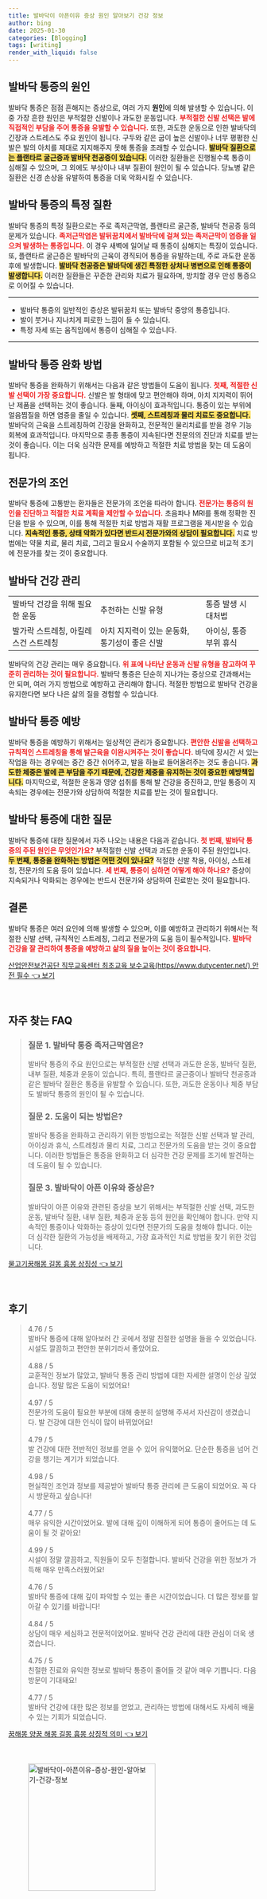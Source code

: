 ```yaml
---
title: 발바닥이 아픈이유 증상 원인 알아보기 건강 정보
author: bing
date: 2025-01-30
categories: [Blogging]
tags: [writing]
render_with_liquid: false
---
```



<h2 id='발바닥 통증의 원인'>발바닥 통증의 원인</h2>

<p>발바닥 통증은 점점 흔해지는 증상으로, 여러 가지 <b>원인</b>에 의해 발생할 수 있습니다. 이 중 가장 흔한 원인은 부적절한 신발이나 과도한 운동입니다. <b><span style="color: #ee2323;">부적절한 신발 선택은 발에 직접적인 부담을 주어 통증을 유발할 수 있습니다.</span></b> 또한, 과도한 운동으로 인한 발바닥의 긴장과 스트레스도 주요 원인이 됩니다. 구두와 같은 굽이 높은 신발이나 너무 평평한 신발은 발의 아치를 제대로 지지해주지 못해 통증을 초래할 수 있습니다. <b><span style="background-color: #ffe066;">발바닥 질환으로는 플랜타르 굴근증과 발바닥 천공증이 있습니다.</span></b> 이러한 질환들은 진행될수록 통증이 심해질 수 있으며, 그 외에도 부상이나 내부 질환이 원인이 될 수 있습니다. 당뇨병 같은 질환은 신경 손상을 유발하여 통증을 더욱 악화시킬 수 있습니다.</p>

<h2 id='발바닥 통증의 특정 질환'>발바닥 통증의 특정 질환</h2>

<p>발바닥 통증의 특정 질환으로는 주로 족저근막염, 플랜타르 굴근증, 발바닥 천공증 등의 문제가 있습니다. <b><span style="color: #ee2323;">족저근막염은 발뒤꿈치에서 발바닥에 걸쳐 있는 족저근막이 염증을 일으켜 발생하는 통증입니다.</span></b> 이 경우 새벽에 일어날 때 통증이 심해지는 특징이 있습니다. 또, 플랜타르 굴근증은 발바닥의 근육이 경직되어 통증을 유발하는데, 주로 과도한 운동 후에 발생합니다. <b><span style="background-color: #ffe066;">발바닥 천공증은 발바닥에 생긴 특정한 상처나 병변으로 인해 통증이 발생합니다.</span></b> 이러한 질환들은 꾸준한 관리와 치료가 필요하며, 방치할 경우 만성 통증으로 이어질 수 있습니다.</p>

<hr />

<ul>
    <li>발바닥 통증의 일반적인 증상은 발뒤꿈치 또는 발바닥 중앙의 통증입니다.</li>
    <li>발이 붓거나 지나치게 피로한 느낌이 들 수 있습니다.</li>
    <li>특정 자세 또는 움직임에서 통증이 심해질 수 있습니다.</li>
</ul>

<hr />

<h2 id='발바닥 통증 완화 방법'>발바닥 통증 완화 방법</h2>

<p>발바닥 통증을 완화하기 위해서는 다음과 같은 방법들이 도움이 됩니다. <b><span style="color: #ee2323;">첫째, 적절한 신발 선택이 가장 중요합니다.</span></b> 신발은 발 형태에 맞고 편안해야 하며, 아치 지지력이 뛰어난 제품을 선택하는 것이 좋습니다. 둘째, 아이싱이 효과적입니다. 통증이 있는 부위에 얼음찜질을 하면 염증을 줄일 수 있습니다. <b><span style="background-color: #ffe066;">셋째, 스트레칭과 물리 치료도 중요합니다.</span></b> 발바닥의 근육을 스트레칭하여 긴장을 완화하고, 전문적인 물리치료를 받을 경우 기능 회복에 효과적입니다. 마지막으로 종종 통증이 지속된다면 전문의의 진단과 치료를 받는 것이 좋습니다. 이는 더욱 심각한 문제를 예방하고 적절한 치료 방법을 찾는 데 도움이 됩니다.</p>

<h2 id='전문가의 조언'>전문가의 조언</h2>

<p>발바닥 통증에 고통받는 환자들은 전문가의 조언을 따라야 합니다. <b><span style="color: #ee2323;">전문가는 통증의 원인을 진단하고 적절한 치료 계획을 제안할 수 있습니다.</span></b> 초음파나 MRI를 통해 정확한 진단을 받을 수 있으며, 이를 통해 적절한 치료 방법과 재활 프로그램을 제시받을 수 있습니다. <b><span style="background-color: #ffe066;">지속적인 통증, 상태 악화가 있다면 반드시 전문가와의 상담이 필요합니다.</span></b> 치료 방법에는 약물 치료, 물리 치료, 그리고 필요시 수술까지 포함될 수 있으므로 비교적 조기에 전문가를 찾는 것이 중요합니다.</p>

<h2 id='발바닥 건강 관리'>발바닥 건강 관리</h2>

<table>
    <tr>
        <td>발바닥 건강을 위해 필요한 운동</td>
        <td>추천하는 신발 유형</td>
        <td>통증 발생 시 대처법</td>
    </tr>
    <tr>
        <td>발가락 스트레칭, 아킬레스건 스트레칭</td>
        <td>아치 지지력이 있는 운동화, 통기성이 좋은 신발</td>
        <td>아이싱, 통증 부위 휴식</td>
    </tr>
</table>

<p>발바닥의 건강 관리는 매우 중요합니다. <b><span style="color: #ee2323;">위 표에 나타난 운동과 신발 유형을 참고하여 꾸준히 관리하는 것이 필요합니다.</span></b> 발바닥 통증은 단순히 지나가는 증상으로 간과해서는 안 되며, 여러 가지 방법으로 예방하고 관리해야 합니다. 적절한 방법으로 발바닥 건강을 유지한다면 보다 나은 삶의 질을 경험할 수 있습니다.</p>

<h2 id='발바닥 통증 예방'>발바닥 통증 예방</h2>

<p>발바닥 통증을 예방하기 위해서는 일상적인 관리가 중요합니다. <b><span style="color: #ee2323;">편안한 신발을 선택하고 규칙적인 스트레칭을 통해 발근육을 이완시켜주는 것이 좋습니다.</span></b> 바닥에 장시간 서 있는 작업을 하는 경우에는 중간 중간 쉬어주고, 발을 하늘로 들어올려주는 것도 좋습니다. <b><span style="background-color: #ffe066;">과도한 체중은 발에 큰 부담을 주기 때문에, 건강한 체중을 유지하는 것이 중요한 예방책입니다.</span></b> 마지막으로, 적절한 운동과 영양 섭취를 통해 발 건강을 증진하고, 만일 통증이 지속되는 경우에는 전문가와 상담하여 적절한 치료를 받는 것이 필요합니다.</p>

<h2 id='발바닥 통증에 대한 질문'>발바닥 통증에 대한 질문</h2>

<p>발바닥 통증에 대한 질문에서 자주 나오는 내용은 다음과 같습니다. <b><span style="color: #ee2323;">첫 번째, 발바닥 통증의 주된 원인은 무엇인가요?</span></b> 부적절한 신발 선택과 과도한 운동이 주된 원인입니다. <b><span style="background-color: #ffe066;">두 번째, 통증을 완화하는 방법은 어떤 것이 있나요?</span></b> 적절한 신발 착용, 아이싱, 스트레칭, 전문가의 도움 등이 있습니다. <b><span style="color: #ee2323;">세 번째, 통증이 심하면 어떻게 해야 하나요?</span></b> 증상이 지속되거나 악화되는 경우에는 반드시 전문가와 상담하여 진료받는 것이 필요합니다.</p>

<h2 id='결론'>결론</h2>

<p>발바닥 통증은 여러 요인에 의해 발생할 수 있으며, 이를 예방하고 관리하기 위해서는 적절한 신발 선택, 규칙적인 스트레칭, 그리고 전문가의 도움 등이 필수적입니다. <b><span style="color: #ee2323;">발바닥 건강을 잘 관리하여 통증을 예방하고 삶의 질을 높이는 것이 중요합니다</span></b>.</p>


<p><a class="click-button" title="산업안전보건공단 직무교육센터 최초교육 보수교육(https//www.dutycenter.net/) 안전 필수" href="https://blackassets.github.io/posts/%EC%82%B0%EC%97%85%EC%95%88%EC%A0%84%EB%B3%B4%EA%B1%B4%EA%B3%B5%EB%8B%A8-%EC%A7%81%EB%AC%B4%EA%B5%90%EC%9C%A1%EC%84%BC%ED%84%B0-%EC%B5%9C%EC%B4%88%EA%B5%90%EC%9C%A1-%EB%B3%B4%EC%88%98%EA%B5%90%EC%9C%A1(httpswww.dutycenter.net)-%EC%95%88%EC%A0%84-%ED%95%84%EC%88%98/" rel="dofollow">산업안전보건공단 직무교육센터 최초교육 보수교육(https//www.dutycenter.net/) 안전 필수 👈 보기</a></p><br>
<h2 id='자주_찾는_FAQ'>자주 찾는 FAQ</h2>
<div itemscope="" itemtype="https://schema.org/FAQPage">
<blockquote>
<div itemscope="" itemprop="mainEntity" itemtype="https://schema.org/Question">
<h3 itemprop="name">질문 1. 발바닥 통증 족저근막염은?</h3>
<div itemscope="" itemprop="acceptedAnswer" itemtype="https://schema.org/Answer">
<span itemprop="text">
<p>발바닥 통증의 주요 원인으로는 부적절한 신발 선택과 과도한 운동, 발바닥 질환, 내부 질환, 체중과 운동이 있습니다. 특히, 플랜타르 굴근증이나 발바닥 천공증과 같은 발바닥 질환은 통증을 유발할 수 있습니다. 또한, 과도한 운동이나 체중 부담도 발바닥 통증의 원인이 될 수 있습니다.</p>
</span>
</div>
</div>
<div itemscope="" itemprop="mainEntity" itemtype="https://schema.org/Question">
<h3 itemprop="name">질문 2. 도움이 되는 방법은?</h3>
<div itemscope="" itemprop="acceptedAnswer" itemtype="https://schema.org/Answer">
<span itemprop="text">
<p>발바닥 통증을 완화하고 관리하기 위한 방법으로는 적절한 신발 선택과 발 관리, 아이싱과 휴식, 스트레칭과 물리 치료, 그리고 전문가의 도움을 받는 것이 중요합니다. 이러한 방법들은 통증을 완화하고 더 심각한 건강 문제를 조기에 발견하는 데 도움이 될 수 있습니다.</p>
</span>
</div>
</div>
<div itemscope="" itemprop="mainEntity" itemtype="https://schema.org/Question">
<h3 itemprop="name">질문 3. 발바닥이 아픈 이유와 증상은?</h3>
<div itemscope="" itemprop="acceptedAnswer" itemtype="https://schema.org/Answer">
<span itemprop="text">
<p>발바닥이 아픈 이유와 관련된 증상을 보기 위해서는 부적절한 신발 선택, 과도한 운동, 발바닥 질환, 내부 질환, 체중과 운동 등의 원인을 확인해야 합니다. 만약 지속적인 통증이나 악화하는 증상이 있다면 전문가의 도움을 청해야 합니다. 이는 더 심각한 질환의 가능성을 배제하고, 가장 효과적인 치료 방법을 찾기 위한 것입니다.</p>
</span>
</div>
</div>
</blockquote>
</div>
<p><a class="click-button" title="물고기꿈해몽 길몽 흉몽 상징성" href="https://blackassets.github.io/posts/%EB%AC%BC%EA%B3%A0%EA%B8%B0%EA%BF%88%ED%95%B4%EB%AA%BD-%EA%B8%B8%EB%AA%BD-%ED%9D%89%EB%AA%BD-%EC%83%81%EC%A7%95%EC%84%B1/" rel="dofollow">물고기꿈해몽 길몽 흉몽 상징성 👈 보기</a></p><br>
<h2 id='후기'>후기</h2>
<div itemscope itemtype="https://schema.org/Product">
  <blockquote>
  <div itemprop="review" itemscope itemtype="https://schema.org/Review">
      <div itemprop="reviewRating" itemscope itemtype="https://schema.org/Rating"> <span itemprop="ratingValue">4.76</span> / <span itemprop="bestRating">5</span> </div>
      <span itemprop="reviewBody">발바닥 통증에 대해 알아보러 간 곳에서 정말 친절한 설명을 들을 수 있었습니다. 시설도 깔끔하고 편안한 분위기라서 좋았어요.</span>
  </div>
  <br>
  <div itemprop="review" itemscope itemtype="https://schema.org/Review">
      <div itemprop="reviewRating" itemscope itemtype="https://schema.org/Rating"> <span itemprop="ratingValue">4.88</span> / <span itemprop="bestRating">5</span> </div>
      <span itemprop="reviewBody">교훈적인 정보가 많았고, 발바닥 통증 관리 방법에 대한 자세한 설명이 인상 깊었습니다. 정말 많은 도움이 되었어요!</span>
  </div>
  <br>
  <div itemprop="review" itemscope itemtype="https://schema.org/Review">
      <div itemprop="reviewRating" itemscope itemtype="https://schema.org/Rating"> <span itemprop="ratingValue">4.97</span> / <span itemprop="bestRating">5</span> </div>
      <span itemprop="reviewBody">전문가의 도움이 필요한 부분에 대해 충분히 설명해 주셔서 자신감이 생겼습니다. 발 건강에 대한 인식이 많이 바뀌었어요!</span>
  </div>
  <br>
  <div itemprop="review" itemscope itemtype="https://schema.org/Review">
      <div itemprop="reviewRating" itemscope itemtype="https://schema.org/Rating"> <span itemprop="ratingValue">4.79</span> / <span itemprop="bestRating">5</span> </div>
      <span itemprop="reviewBody">발 건강에 대한 전반적인 정보를 얻을 수 있어 유익했어요. 단순한 통증을 넘어 건강을 챙기는 계기가 되었습니다.</span>
  </div>
  <br>
  <div itemprop="review" itemscope itemtype="https://schema.org/Review">
      <div itemprop="reviewRating" itemscope itemtype="https://schema.org/Rating"> <span itemprop="ratingValue">4.98</span> / <span itemprop="bestRating">5</span> </div>
      <span itemprop="reviewBody">현실적인 조언과 정보를 제공받아 발바닥 통증 관리에 큰 도움이 되었어요. 꼭 다시 방문하고 싶습니다!</span>
  </div>
  <br>
  <div itemprop="review" itemscope itemtype="https://schema.org/Review">
      <div itemprop="reviewRating" itemscope itemtype="https://schema.org/Rating"> <span itemprop="ratingValue">4.77</span> / <span itemprop="bestRating">5</span> </div>
      <span itemprop="reviewBody">매우 유익한 시간이었어요. 발에 대해 깊이 이해하게 되어 통증이 줄어드는 데 도움이 될 것 같아요!</span>
  </div>
  <br>
  <div itemprop="review" itemscope itemtype="https://schema.org/Review">
      <div itemprop="reviewRating" itemscope itemtype="https://schema.org/Rating"> <span itemprop="ratingValue">4.99</span> / <span itemprop="bestRating">5</span> </div>
      <span itemprop="reviewBody">시설이 정말 깔끔하고, 직원들이 모두 친절합니다. 발바닥 건강을 위한 정보가 가득해 매우 만족스러웠어요!</span>
  </div>
  <br>
  <div itemprop="review" itemscope itemtype="https://schema.org/Review">
      <div itemprop="reviewRating" itemscope itemtype="https://schema.org/Rating"> <span itemprop="ratingValue">4.76</span> / <span itemprop="bestRating">5</span> </div>
      <span itemprop="reviewBody">발바닥 통증에 대해 깊이 파악할 수 있는 좋은 시간이었습니다. 더 많은 정보를 알아갈 수 있기를 바랍니다!</span>
  </div>
  <br>
  <div itemprop="review" itemscope itemtype="https://schema.org/Review">
      <div itemprop="reviewRating" itemscope itemtype="https://schema.org/Rating"> <span itemprop="ratingValue">4.84</span> / <span itemprop="bestRating">5</span> </div>
      <span itemprop="reviewBody">상담이 매우 세심하고 전문적이었어요. 발바닥 건강 관리에 대한 관심이 더욱 생겼습니다.</span>
  </div>
  <br>
  <div itemprop="review" itemscope itemtype="https://schema.org/Review">
      <div itemprop="reviewRating" itemscope itemtype="https://schema.org/Rating"> <span itemprop="ratingValue">4.75</span> / <span itemprop="bestRating">5</span> </div>
      <span itemprop="reviewBody">친절한 진료와 유익한 정보로 발바닥 통증이 줄어들 것 같아 매우 기쁩니다. 다음 방문이 기대돼요!</span>
  </div>
  <br>
  <div itemprop="review" itemscope itemtype="https://schema.org/Review">
      <div itemprop="reviewRating" itemscope itemtype="https://schema.org/Rating"> <span itemprop="ratingValue">4.77</span> / <span itemprop="bestRating">5</span> </div>
      <span itemprop="reviewBody">발바닥 건강에 대한 많은 정보를 얻었고, 관리하는 방법에 대해서도 자세히 배울 수 있는 기회가 되었습니다.</span>
  </div>
  </blockquote>
</div>
<p><a class="click-button" title="꿈해몽 양꿈 해몽 길몽 흉몽 상징적 의미" href="https://blackassets.github.io/posts/%EA%BF%88%ED%95%B4%EB%AA%BD-%EC%96%91%EA%BF%88-%ED%95%B4%EB%AA%BD-%EA%B8%B8%EB%AA%BD-%ED%9D%89%EB%AA%BD-%EC%83%81%EC%A7%95%EC%A0%81-%EC%9D%98%EB%AF%B8/" rel="dofollow">꿈해몽 양꿈 해몽 길몽 흉몽 상징적 의미 👈 보기</a></p><br>
<figure class="image"><img src="https://blackassets.github.io/assets/img/thumbnail/발바닥이-아픈이유-증상-원인-알아보기-건강-정보.webp" alt="발바닥이-아픈이유-증상-원인-알아보기-건강-정보" width="256" height="256"></figure>